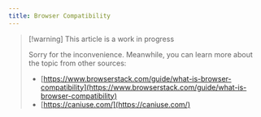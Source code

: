 ```yaml
---
title: Browser Compatibility
---
```


> [!warning] This article is a work in progress
>
> Sorry for the inconvenience. Meanwhile, you can learn more about the topic from other sources:
>
> - [https://www.browserstack.com/guide/what-is-browser-compatibility](https://www.browserstack.com/guide/what-is-browser-compatibility)
> - [https://caniuse.com/](https://caniuse.com/)

<!--
- can-i-use
- why one must check for compatibility of different features
-->